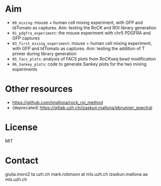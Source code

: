# Aim

- `00_mixing`: mouse + human cell mixing experiment, with GFP and tdTomato as captures. Aim: testing the RoCK and ROI library generation
- `01_pdgfra_experiment`: the mouse experiment with chr5 PDGFRA and GFP captures
- `03_first_mixing_experiment`: mouse + human cell mixing experiment, with GFP and tdTomato as captures. Aim: testing the addition of T primer during library generation
- `05_facs_plots`: analysis of FACS plots from RoCKseq bead modification
- `06_Sankey_plots`: code to generate Sankey plots for the two mixing experiments

# Other resources

- https://github.com/imallona/rock_roi_method
- (deprecated) https://gitlab.uzh.ch/izaskun.mallona/ebrunner_spectral

# License

MIT

# Contact

giulia.moro2 ta uzh.ch
mark.robinson at mls.uzh.ch
izaskun.mallona aa mls.uzh.ch
